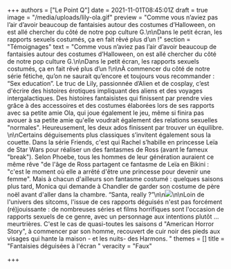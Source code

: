 +++
authors = ["Le Point Q"]
date = 2021-11-01T08:45:01Z
draft = true
image = "/media/uploads/lily-ola.gif"
preview = "Comme vous n’aviez pas l’air d’avoir beaucoup de fantaisies autour des costumes d’Halloween, on est allé chercher du côté de notre pop culture G.\n\nDans le petit écran, les rapports sexuels costumés, ça en fait rêvé plus d’un !"
section = "Témoignages"
text = "Comme vous n’aviez pas l’air d’avoir beaucoup de fantaisies autour des costumes d’Halloween, on est allé chercher du côté de notre pop culture G.\n\nDans le petit écran, les rapports sexuels costumés, ça en fait rêvé plus d’un !\n\nÀ commencer du côté de notre série fétiche, qu’on ne saurait qu’encore et toujours vous recommander : “Sex education”. Le truc de Lily, passionnée d’Alien et de cosplay, c’est d'écrire des histoires érotiques impliquant des aliens et des voyages intergalactiques. Des histoires fantaisistes qui finissent par prendre vies grâce à des accessoires et des costumes élaborées lors de ses rapports avec sa petite amie Ola, qui joue également le jeu, même si finira pas avouer à sa petite amie qu'elle voudrait également des relations sexuelles \"normales\". Heureusement, les deux ados finissent par trouver un équilibre. \n\nCertains déguisements plus classiques s’invitent également sous la couette. Dans la série Friends, c'est qui Rachel s’habille en princesse Leïa de Star Wars pour réaliser un des fantasmes de Ross (avant le fameux \"break\"). Selon Phoebe, tous les hommes de leur génération auraient ce même rêve \"de l'âge de Ross partagent ce fantasme de Leïa en Bikini : \"c'est le moment où elle a arrêté d'être une princesse pour devenir une femme\". Mais à chacun d'ailleurs son fantasme costumé : quelques saisons plus tard, Monica qui demande à Chandler de garder son costume de père noël avant d'aller dans la chambre. “Santa, really ?”\n\n![](/media/uploads/leia.gif)\n\nLoin de l'univers des sitcoms, l'issue de ces rapports déguisés n'est pas forcément (ré)jouissante : de nombreuses séries et films horrifiques sont l'occasion de rapports sexuels de ce genre, avec un personnage aux intentions plutôt ... meurtrières.  C'est le cas de quasi-toutes les saisons d \"American Horror Story\", à commencer par son homme, recouvert de cuir noir des pieds aux visages qui hante la maison - et les nuits- des Harmons. "
themes = []
title = "Fantaisies déguisées à l'écran "
veracity = "Faux"

+++
